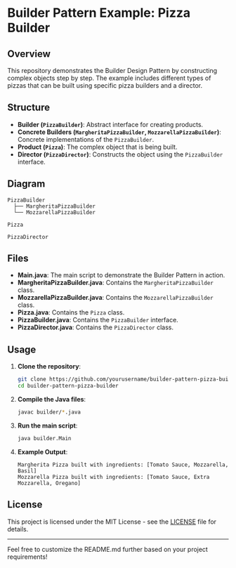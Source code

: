 # Builder Pattern Example: Pizza Builder

## Overview

This repository demonstrates the Builder Design Pattern by constructing complex objects step by step. The example includes different types of pizzas that can be built using specific pizza builders and a director.

## Structure

- **Builder (`PizzaBuilder`)**: Abstract interface for creating products.
- **Concrete Builders (`MargheritaPizzaBuilder`, `MozzarellaPizzaBuilder`)**: Concrete implementations of the `PizzaBuilder`.
- **Product (`Pizza`)**: The complex object that is being built.
- **Director (`PizzaDirector`)**: Constructs the object using the `PizzaBuilder` interface.

## Diagram

```
PizzaBuilder
  ├── MargheritaPizzaBuilder
  └── MozzarellaPizzaBuilder

Pizza

PizzaDirector
```

## Files

- **Main.java**: The main script to demonstrate the Builder Pattern in action.
- **MargheritaPizzaBuilder.java**: Contains the `MargheritaPizzaBuilder` class.
- **MozzarellaPizzaBuilder.java**: Contains the `MozzarellaPizzaBuilder` class.
- **Pizza.java**: Contains the `Pizza` class.
- **PizzaBuilder.java**: Contains the `PizzaBuilder` interface.
- **PizzaDirector.java**: Contains the `PizzaDirector` class.

## Usage

1. **Clone the repository**:
    ```bash
    git clone https://github.com/yourusername/builder-pattern-pizza-builder.git
    cd builder-pattern-pizza-builder
    ```

2. **Compile the Java files**:
    ```bash
    javac builder/*.java
    ```

3. **Run the main script**:
    ```bash
    java builder.Main
    ```

4. **Example Output**:
    ```
    Margherita Pizza built with ingredients: [Tomato Sauce, Mozzarella, Basil]
    Mozzarella Pizza built with ingredients: [Tomato Sauce, Extra Mozzarella, Oregano]
    ```

## License

This project is licensed under the MIT License - see the [LICENSE](LICENSE) file for details.

---

Feel free to customize the README.md further based on your project requirements!